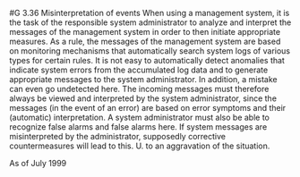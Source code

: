 #G 3.36 Misinterpretation of events
When using a management system, it is the task of the responsible system administrator to analyze and interpret the messages of the management system in order to then initiate appropriate measures. As a rule, the messages of the management system are based on monitoring mechanisms that automatically search system logs of various types for certain rules. It is not easy to automatically detect anomalies that indicate system errors from the accumulated log data and to generate appropriate messages to the system administrator. In addition, a mistake can even go undetected here. The incoming messages must therefore always be viewed and interpreted by the system administrator, since the messages (in the event of an error) are based on error symptoms and their (automatic) interpretation. A system administrator must also be able to recognize false alarms and false alarms here. If system messages are misinterpreted by the administrator, supposedly corrective countermeasures will lead to this. U. to an aggravation of the situation.

As of July 1999



